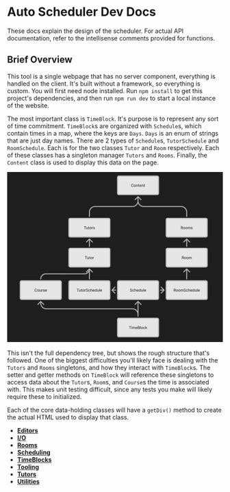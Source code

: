 # Auto Scheduler Dev Docs

These docs explain the design of the scheduler. For actual API documentation, refer to the intellisense comments provided for functions.

## Brief Overview

This tool is a single webpage that has no server component, everything is handled on the client. It's built without a framework, so everything is custom. You will first need node installed. Run `npm install` to get this project's dependencies, and then run `npm run dev` to start a local instance of the website.

The most important class is `TimeBlock`. It's purpose is to represent any sort of time commitment. `TimeBlock`s are organized with `Schedule`s, which contain times in a map, where the keys are `Days`. `Days` is an enum of strings that are just day names. There are 2 types of `Schedule`s, `TutorSchedule` and `RoomSchedule`. Each is for the two classes `Tutor` and `Room` respectively. Each of these classes has a singleton manager `Tutors` and `Rooms`. Finally, the `Content` class is used to display this data on the page.

![dependency tree](img/dependency-tree.png)

This isn't the full dependency tree, but shows the rough structure that's followed. One of the biggest difficulties you'll likely face is dealing with the `Tutors` and `Rooms` singletons, and how they interact with `TimeBlock`s. The setter and getter methods on `TimeBlock` will reference these singletons to access data about the `Tutor`s, `Room`s, and `Course`s the time is associated with. This makes unit testing difficult, since any tests you make will likely require these to initialized. 

Each of the core data-holding classes will have a `getDiv()` method to create the actual HTML used to display that class.

- [**Editors**](editors.md)
- [**I/O**](io.md)
- [**Rooms**](rooms.md)
- [**Scheduling**](scheduling.md)
- [**TimeBlocks**](timeblocks.md)
- [**Tooling**](tooling.md)
- [**Tutors**](tutors.md)
- [**Utilities**](utils.md)